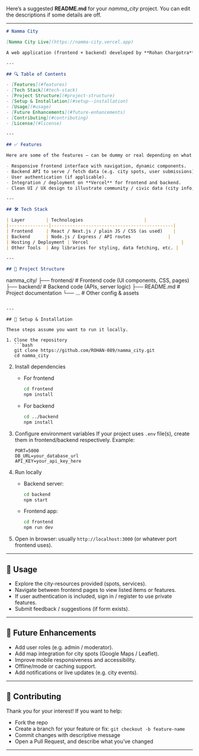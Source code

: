 Here’s a suggested **README.md** for your *namma\_city* project. You can edit the descriptions if some details are off.

---

```markdown
# Namma City

[Namma City Live](https://namma-city.vercel.app)  

A web application (frontend + backend) developed by **Rohan Chargotra** to serve as a community platform / city-services prototype. It demonstrates full-stack concepts and UI/UX features for civic-oriented functionality.

---

## 🔍 Table of Contents

- [Features](#features)  
- [Tech Stack](#tech-stack)  
- [Project Structure](#project-structure)  
- [Setup & Installation](#setup--installation)  
- [Usage](#usage)  
- [Future Enhancements](#future-enhancements)  
- [Contributing](#contributing)  
- [License](#license)  

---

## ✅ Features

Here are some of the features ‒ can be dummy or real depending on what is implemented:

- Responsive frontend interface with navigation, dynamic components.  
- Backend API to serve / fetch data (e.g. city spots, user submissions).  
- User authentication (if applicable).  
- Integration / deployment on **Vercel** for frontend and backend.  
- Clean UI / UX design to illustrate community / civic data (city info, resources, etc.).

---

## 🛠 Tech Stack

| Layer        | Technologies                       |
|---------------|----------------------------------------------|
| Frontend     | React / Next.js / plain JS / CSS (as used)    |
| Backend      | Node.js / Express / API routes              |
| Hosting / Deployment | Vercel                                   |
| Other Tools  | Any libraries for styling, data fetching, etc. |

---

## 📂 Project Structure

```

namma\_city/
├── frontend/       # Frontend code (UI components, CSS, pages)
├── backend/        # Backend code (APIs, server logic)
├── README.md       # Project documentation
└── …                # Other config & assets

````

---

## 🚀 Setup & Installation

These steps assume you want to run it locally.

1. Clone the repository  
   ```bash
   git clone https://github.com/ROHAN-089/namma_city.git
   cd namma_city
````

2. Install dependencies

   * For frontend

     ```bash
     cd frontend
     npm install
     ```

   * For backend

     ```bash
     cd ../backend
     npm install
     ```

3. Configure environment variables
   If your project uses `.env` file(s), create them in frontend/backend respectively. Example:

   ```env
   PORT=5000
   DB_URL=your_database_url
   API_KEY=your_api_key_here
   ```

4. Run locally

   * Backend server:

     ```bash
     cd backend
     npm start
     ```

   * Frontend app:

     ```bash
     cd frontend
     npm run dev
     ```

5. Open in browser: usually `http://localhost:3000` (or whatever port frontend uses).

---

## 🎯 Usage

* Explore the city-resources provided (spots, services).
* Navigate between frontend pages to view listed items or features.
* If user authentication is included, sign in / register to use private features.
* Submit feedback / suggestions (if form exists).

---

## 🔮 Future Enhancements

* Add user roles (e.g. admin / moderator).
* Add map integration for city spots (Google Maps / Leaflet).
* Improve mobile responsiveness and accessibility.
* Offline/mode or caching support.
* Add notifications or live updates (e.g. city events).

---

## 🤝 Contributing

Thank you for your interest! If you want to help:

* Fork the repo
* Create a branch for your feature or fix: `git checkout -b feature-name`
* Commit changes with descriptive message
* Open a Pull Request, and describe what you’ve changed

---
```

